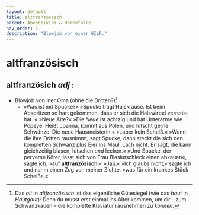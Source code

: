 ```yaml
---
layout: default
title: altfranzösisch
parent: Abendbikini & Bärenfalle
nav_order: 1
description: "Blowjob von einer GILF."
---
```


# altfranzösisch

## altfranzösich _adj_ :

- Blowjob von ’ner Oma (ohne die Dritten?)[^1]
  - »Was ist mit Spucke?« »Spucke trägt Halskrause. Ist beim Abspritzen so hart gekommen, dass er sich die Halswirbel verrenkt hat. « »Neue Alte?« »Die _Neue_ ist achtzig und hat Unterarme wie Popeye. Heißt Joanna, kommt aus Polen, und lutscht gerne Schwänze. Die neue Hausmeisterin.« »Laber kein Scheiß.« »Wenn die ihre Dritten rausnimmt, sagt Spucke, dann steckt die sich den kompletten Schwanz plus Eier ins Maul. Lach nicht. Er sagt, die kann gleichzeitig blasen, lutschen _und_ lecken.« »Und Spucke, der perverse Köter, lässt sich von Frau Blaslutschleck einen abkauen«, sagte ich, »auf **altfranzösisch**.« »Jau.« »Ich glaubs nicht,« sagte ich und nahm einen Zug von meiner Zichte, »was für ein krankes Stück Scheiße.«


[^1]: Das _alt_  in _altfranzösisch_ ist das eigentliche Gütesiegel (wie das _haut_ in _Hautgout_): Denn du musst erst einmal ins Alter kommen, um dir – zum Schwanzkauen – die komplette Klaviatur rausnehmen zu _können_.
